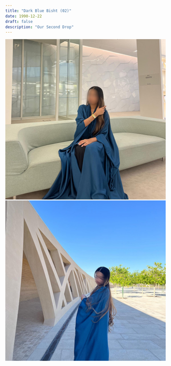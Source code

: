 ```yaml
---
title: "Dark Blue Bisht (02)"
date: 1990-12-22
draft: false
description: "Our Second Drop"
---
```


![Example](img/2024-06-04_22-39-07_UTC_1.jpg "Image caption")
![Example](img/2024-06-04_22-40-11_UTC_3.jpg "Image caption")

